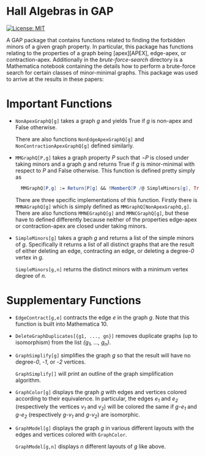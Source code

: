 # Hall Algebras in GAP 

[![License: MIT](https://img.shields.io/badge/License-MIT-yellow.svg)](https://opensource.org/licenses/MIT)

A GAP package that contains functions 
related to finding the forbidden minors of a given graph property.
In particular, this package has functions relating to the properties
of a graph being [apex][APEX], edge-apex, or contraction-apex.
Additionally in the *brute-force-search* directory
is a Mathematica notebook containing the details how to perform 
a brute-force search for certain classes of minor-minimal graphs.
This package was used to arrive at the results in these papers:


# Important Functions

 -  `NonApexGraphQ[g]` takes a graph *g*
    and yields True if *g* is non-apex and False otherwise.
   
    There are also functions `NonEdgeApexGraphQ[g]` 
    and `NonContractionApexGraphQ[g]` defined similarly.

 -  `MMGraphQ[P,g]` takes a graph property *P* 
    such that *&not;P* is closed under taking minors
    and a graph *g* and returns True if *g* is minor-minimal
    with respect to *P* and False otherwise.
    This function is defined pretty simply as 
   
    ```Mathematica
      MMGraphQ[P,g] := Return[P[g] && !MemberQ[P /@ SimpleMinors[g], True]];
    ```

    There are three specific implementations of this function.
    Firstly there is `MMNAGraphQ[g]` which is simply defined
    as `MMGraphQ[NonApexGraphQ,g]`.
    There are also functions `MMNEGraphQ[g]` and `MMNCGraphQ[g]`, 
	but these have to defined differently because neither of the properties
    edge-apex or contraction-apex are closed under taking minors.

 -  `SimpleMinors[g]` takes a graph *g* and returns
    a list of the simple minors of *g*. 
    Specifically it returns a list of all distinct graphs 
    that are the result of either deleting an edge, 
    contracting an edge, or deleting a degree-*0* vertex in *g*.  
    
    `SimpleMinors[g,n]` returns the distinct minors with a minimum
    vertex degree of *n*.

# Supplementary Functions

 -  `EdgeContract[g,e]` contracts the edge *e* in the graph *g*.
    Note that this function is built into Mathematica 10.

 -  `DeleteGraphDuplicates[{g1, ..., gn}]` removes duplicate graphs 
    (up to isomorphism) from the list
    *{g<sub>1</sub>, &#8230;, g<sub>n</sub>}*.

 -  `GraphSimplify[g]` simplifies the graph *g* so that the result
    will have no degree-*0*, -*1*, or -*2* vertices.
    
    `GraphSimplify[]` will print an outline 
	of the graph simplification algorithm.

 -  `GraphColor[g]` displays the graph *g* with edges and vertices colored
	according to their equivalence. In particular, the edges 
	*e<sub>1</sub>* and *e<sub>2</sub>* (respectively the vertices
	*v<sub>1</sub>* and *v<sub>2</sub>*) will be colored the same if
    *g-e<sub>1</sub>* and *g-e<sub>2</sub>* (respectively 
	*g-v<sub>1</sub>* and *g-v<sub>2</sub>*) are isomorphic.

 -  `GraphModel[g]` displays the graph *g* in various different layouts
	with the edges and vertices colored with `GraphColor`.

	`GraphModel[g,n]` displays *n* different layouts of *g* like above.

